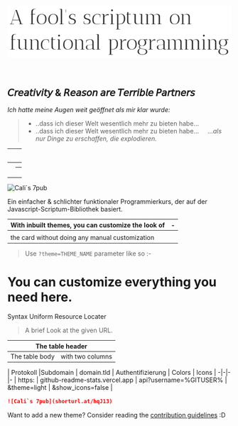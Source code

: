 <!-- DO NOT EDIT THIS FILE DIRECTLY -->
<br>
<center><img src="https://raw.githubusercontent.com/7pub/scriptum/master/scriptum.png" alt="scriptum"><br></center>
<br>
<br>

## 𝘊𝘳𝘦𝘢𝘵𝘪𝘷𝘪𝘵𝘺 & 𝘙𝘦𝘢𝘴𝘰𝘯 𝘢𝘳𝘦 𝘛𝘦𝘳𝘳𝘪𝘣𝘭𝘦 𝘗𝘢𝘳𝘵𝘯𝘦𝘳𝘴

*Ich hatte meine Augen weit geöffnet als mir klar wurde:*

> + ..dass ich dieser Welt wesentlich mehr zu bieten habe...
> + ..dass ich dieser Welt wesentlich mehr zu bieten habe...&nbsp;&nbsp;&nbsp;&nbsp;&nbsp;*...als nur Dinge zu erschaffen, die explodieren.*


<table>
    <tbody>
        <thead>
            <th colspan="2"><h3 align="left"></h3></th>
        </thead>
            <tr>
                <td align="right"></td>
            </tr>
            <tr>
                <td align="right"></td>
            </tr>
             <tr>
                <td>&nbsp;</td>
                <th colspan="2"></th>
            </tr>
    </tbody>
</table>

![Cali`s 7pub](https://github-readme-stats.vercel.app/api?username=7pub&theme=light&show_icons=false)

Ein einfacher & schlichter funktionaler Programmierkurs, der auf der Javascript-Scriptum-Bibliothek basiert.

|With inbuilt themes, you can customize the look of |-|
|-|-|
| |  |
| the card without doing any manual customization | |

> Use `?theme=THEME_NAME` parameter like so :-

# You can customize everything you need here.

Syntax Uniform Resource Locater

> A brief Look at the given URL.

<table>
    <thead>
        <tr>
            <th colspan="2">The table header</th>
        </tr>
    </thead>
    <tbody>
        <tr>
            <td>The table body</td>
            <td>with two columns</td>
        </tr>
    </tbody>
</table>

| Protokoll |Subdomain | domain.tld | Authentifizierung | Colors | Icons |
-|-|-|-
| https: | github-readme-stats.vercel.app | api?username=%GITUSER% | &theme=light | &show_icons=false |


```md
![Cali`s 7pub](shorturl.at/hqJ13)
```

Want to add a new theme? Consider reading the [contribution guidelines](../CONTRIBUTING.md#themes-contribution) :D

[default]: https://github-readme-stats.vercel.app/api?username=anuraghazra&show_icons=true&hide=contribs,prs&cache_seconds=86400&theme=default
